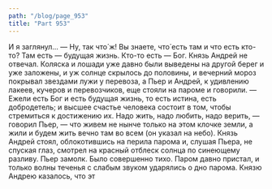 ```yaml
---
path: "/blog/page_953"
title: "Part 953"
---
```


И я заглянул...
— Ну, так что́ ж! Вы знаете, что́ есть там и что есть кто-то? Там есть — будущая жизнь. Кто-то есть — Бог.
Князь Андрей не отвечал. Коляска и лошади уже давно были выведены на другой берег и уже заложены, и уж солнце скрылось до половины, и вечерний мороз покрывал звездами лужи у перевоза, а Пьер и Андрей, к удивлению лакеев, кучеров и перевозчиков, еще стояли на пароме и говорили.
— Ежели есть Бог и есть будущая жизнь, то есть истина, есть добродетель; и высшее счастье человека состоит в том, чтобы стремиться к достижению их. Надо жить, надо любить, надо верить, — говорил Пьер, — что живем не нынче только на этом клочке земли, а жили и будем жить вечно там во всем (он указал на небо). Князь Андрей стоял, облокотившись на перила парома и, слушая Пьера, не спуская глаз, смотрел на красный отблеск солнца по синеющему разливу. Пьер замолк. Было совершенно тихо. Паром давно пристал, и только волны теченья с слабым звуком ударялись о дно парома. Князю Андрею казалось, что эт
